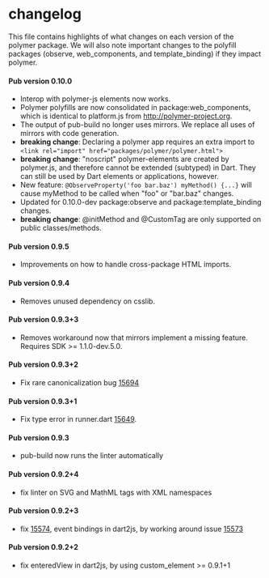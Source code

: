 # changelog

This file contains highlights of what changes on each version of the polymer
package. We will also note important changes to the polyfill packages (observe,
web_components, and template_binding) if they impact polymer.

#### Pub version 0.10.0
  * Interop with polymer-js elements now works.
  * Polymer polyfills are now consolidated in package:web_components, which is
    identical to platform.js from http://polymer-project.org.
  * The output of pub-build no longer uses mirrors. We replace all uses of
    mirrors with code generation.
  * **breaking change**: Declaring a polymer app requires an extra import to
    `<link rel="import" href="packages/polymer/polymer.html">`
  * **breaking change**: "noscript" polymer-elements are created by polymer.js,
    and therefore cannot be extended (subtyped) in Dart. They can still be used
    by Dart elements or applications, however.
  * New feature: `@ObserveProperty('foo bar.baz') myMethod() {...}` will cause
    myMethod to be called when "foo" or "bar.baz" changes.
  * Updated for 0.10.0-dev package:observe and package:template_binding changes.
  * **breaking change**: @initMethod and @CustomTag are only supported on
    public classes/methods.

#### Pub version 0.9.5
  * Improvements on how to handle cross-package HTML imports.

#### Pub version 0.9.4
  * Removes unused dependency on csslib.

#### Pub version 0.9.3+3
  * Removes workaround now that mirrors implement a missing feature. Requires
    SDK >= 1.1.0-dev.5.0.

#### Pub version 0.9.3+2
  * Fix rare canonicalization bug
    [15694](https://code.google.com/p/dart/issues/detail?id=15694)

#### Pub version 0.9.3+1
  * Fix type error in runner.dart
    [15649](https://code.google.com/p/dart/issues/detail?id=15649).

#### Pub version 0.9.3
  * pub-build now runs the linter automatically

#### Pub version 0.9.2+4
  * fix linter on SVG and MathML tags with XML namespaces

#### Pub version 0.9.2+3
  * fix [15574](https://code.google.com/p/dart/issues/detail?id=15574),
    event bindings in dart2js, by working around issue
    [15573](https://code.google.com/p/dart/issues/detail?id=15573)

#### Pub version 0.9.2+2
  * fix enteredView in dart2js, by using custom_element >= 0.9.1+1

